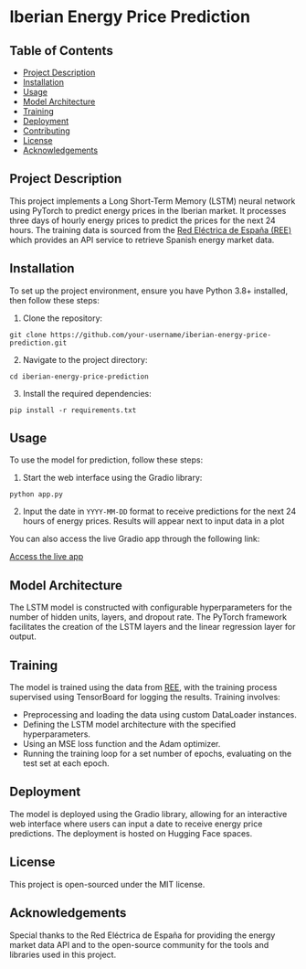 # Iberian Energy Price Prediction

## Table of Contents
- [Project Description](#project-description)
- [Installation](#installation)
- [Usage](#usage)
- [Model Architecture](#model-architecture)
- [Training](#training)
- [Deployment](#deployment)
- [Contributing](#contributing)
- [License](#license)
- [Acknowledgements](#acknowledgements)

## Project Description
This project implements a Long Short-Term Memory (LSTM) neural network using PyTorch to predict energy prices in the Iberian market. It processes three days of hourly energy prices to predict the prices for the next 24 hours. The training data is sourced from the [Red Eléctrica de España (REE)](https://www.ree.es/es/apidatos) which provides an API service to retrieve Spanish energy market data.

## Installation
To set up the project environment, ensure you have Python 3.8+ installed, then follow these steps:
1. Clone the repository:
```
git clone https://github.com/your-username/iberian-energy-price-prediction.git
```
2. Navigate to the project directory:
```
cd iberian-energy-price-prediction
```
3. Install the required dependencies:
```
pip install -r requirements.txt
```

## Usage
To use the model for prediction, follow these steps:
1. Start the web interface using the Gradio library:
```
python app.py
```
2. Input the date in `YYYY-MM-DD` format to receive predictions for the next 24 hours of energy prices. Results will appear next to input data in a plot

You can also access the live Gradio app through the following link:

[Access the live app](https://your-gradio-app-link)

## Model Architecture
The LSTM model is constructed with configurable hyperparameters for the number of hidden units, layers, and dropout rate. The PyTorch framework facilitates the creation of the LSTM layers and the linear regression layer for output.

## Training
The model is trained using the data from [REE](https://www.ree.es/es/apidatos), with the training process supervised using TensorBoard for logging the results. Training involves:
- Preprocessing and loading the data using custom DataLoader instances.
- Defining the LSTM model architecture with the specified hyperparameters.
- Using an MSE loss function and the Adam optimizer.
- Running the training loop for a set number of epochs, evaluating on the test set at each epoch.

## Deployment
The model is deployed using the Gradio library, allowing for an interactive web interface where users can input a date to receive energy price predictions. The deployment is hosted on Hugging Face spaces.

## License
This project is open-sourced under the MIT license.

## Acknowledgements
Special thanks to the Red Eléctrica de España for providing the energy market data API and to the open-source community for the tools and libraries used in this project.
